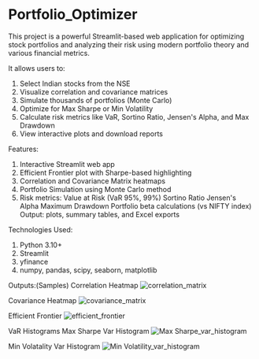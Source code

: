 # Portfolio_Optimizer
This project is a powerful Streamlit-based web application for optimizing stock portfolios and analyzing their risk using modern portfolio theory and various financial metrics.

It allows users to:
1. Select Indian stocks from the NSE
2. Visualize correlation and covariance matrices
3. Simulate thousands of portfolios (Monte Carlo)
4. Optimize for Max Sharpe or Min Volatility
5. Calculate risk metrics like VaR, Sortino Ratio, Jensen's Alpha, and Max Drawdown
6. View interactive plots and download reports

Features:
1. Interactive Streamlit web app
2. Efficient Frontier plot with Sharpe-based highlighting
3. Correlation and Covariance Matrix heatmaps
4. Portfolio Simulation using Monte Carlo method
5. Risk metrics:
  Value at Risk (VaR 95%, 99%)
  Sortino Ratio
  Jensen's Alpha
  Maximum Drawdown
  Portfolio beta calculations (vs NIFTY index)
  Output: plots, summary tables, and Excel exports

Technologies Used:
1. Python 3.10+
2. Streamlit
3. yfinance
4. numpy, pandas, scipy, seaborn, matplotlib

Outputs:(Samples)
Correlation Heatmap
   ![correlation_matrix](https://github.com/user-attachments/assets/9721da8b-01dc-4612-b1f0-118cfb5dc874)

Covariance Heatmap
   ![covariance_matrix](https://github.com/user-attachments/assets/d26bb232-f0b1-4b69-8389-f535ed94bad4)

Efficient Frontier
![efficient_frontier](https://github.com/user-attachments/assets/9f193871-952d-4543-983d-9ae7feff1820)

VaR Histograms
Max Sharpe Var Histogram
![Max Sharpe_var_histogram](https://github.com/user-attachments/assets/fbaf0430-b4bd-4594-8858-a36599d0ce87)

Min Volatality Var Histogram
![Min Volatility_var_histogram](https://github.com/user-attachments/assets/5bd03486-a8e0-489c-9b40-b874081e99d1)


